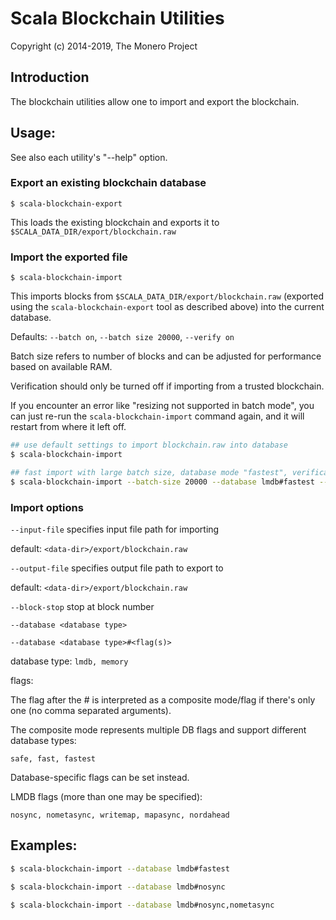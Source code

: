 # Scala Blockchain Utilities

Copyright (c) 2014-2019, The Monero Project

## Introduction

The blockchain utilities allow one to import and export the blockchain.

## Usage:

See also each utility's "--help" option.

### Export an existing blockchain database

`$ scala-blockchain-export`

This loads the existing blockchain and exports it to `$SCALA_DATA_DIR/export/blockchain.raw`

### Import the exported file

`$ scala-blockchain-import`

This imports blocks from `$SCALA_DATA_DIR/export/blockchain.raw` (exported using the
`scala-blockchain-export` tool as described above) into the current database.

Defaults: `--batch on`, `--batch size 20000`, `--verify on`

Batch size refers to number of blocks and can be adjusted for performance based on available RAM.

Verification should only be turned off if importing from a trusted blockchain.

If you encounter an error like "resizing not supported in batch mode", you can just re-run
the `scala-blockchain-import` command again, and it will restart from where it left off.

```bash
## use default settings to import blockchain.raw into database
$ scala-blockchain-import

## fast import with large batch size, database mode "fastest", verification off
$ scala-blockchain-import --batch-size 20000 --database lmdb#fastest --verify off

```

### Import options

`--input-file`
specifies input file path for importing

default: `<data-dir>/export/blockchain.raw`

`--output-file`
specifies output file path to export to

default: `<data-dir>/export/blockchain.raw`

`--block-stop`
stop at block number

`--database <database type>`

`--database <database type>#<flag(s)>`

database type: `lmdb, memory`

flags:

The flag after the # is interpreted as a composite mode/flag if there's only
one (no comma separated arguments).

The composite mode represents multiple DB flags and support different database types:

`safe, fast, fastest`

Database-specific flags can be set instead.

LMDB flags (more than one may be specified):

`nosync, nometasync, writemap, mapasync, nordahead`

## Examples:

```bash
$ scala-blockchain-import --database lmdb#fastest

$ scala-blockchain-import --database lmdb#nosync

$ scala-blockchain-import --database lmdb#nosync,nometasync
```

